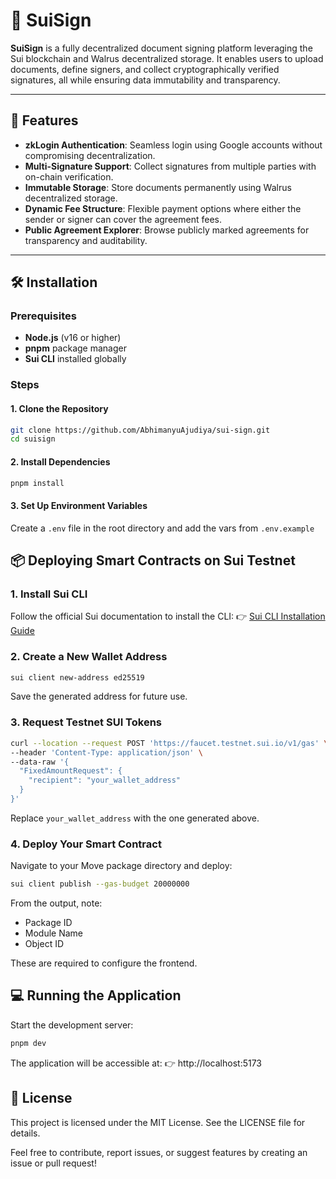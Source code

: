 # 📄 SuiSign

**SuiSign** is a fully decentralized document signing platform leveraging the Sui blockchain and Walrus decentralized storage. It enables users to upload documents, define signers, and collect cryptographically verified signatures, all while ensuring data immutability and transparency.

---

## 🚀 Features

- **zkLogin Authentication**: Seamless login using Google accounts without compromising decentralization.
- **Multi-Signature Support**: Collect signatures from multiple parties with on-chain verification.
- **Immutable Storage**: Store documents permanently using Walrus decentralized storage.
- **Dynamic Fee Structure**: Flexible payment options where either the sender or signer can cover the agreement fees.
- **Public Agreement Explorer**: Browse publicly marked agreements for transparency and auditability.

---

## 🛠️ Installation

### Prerequisites

- **Node.js** (v16 or higher)
- **pnpm** package manager
- **Sui CLI** installed globally

### Steps

#### 1. Clone the Repository

```bash
git clone https://github.com/AbhimanyuAjudiya/sui-sign.git
cd suisign
```

#### 2. Install Dependencies

```bash
pnpm install
```

#### 3. Set Up Environment Variables

Create a `.env` file in the root directory and add the vars from `.env.example`


## 📦 Deploying Smart Contracts on Sui Testnet

### 1. Install Sui CLI
Follow the official Sui documentation to install the CLI:
👉 [Sui CLI Installation Guide](https://docs.sui.io/build/install)

### 2. Create a New Wallet Address

```bash
sui client new-address ed25519
```

Save the generated address for future use.

### 3. Request Testnet SUI Tokens

```bash
curl --location --request POST 'https://faucet.testnet.sui.io/v1/gas' \
--header 'Content-Type: application/json' \
--data-raw '{
  "FixedAmountRequest": {
    "recipient": "your_wallet_address"
  }
}'
```

Replace `your_wallet_address` with the one generated above.

### 4. Deploy Your Smart Contract

Navigate to your Move package directory and deploy:

```bash
sui client publish --gas-budget 20000000
```

From the output, note:
- Package ID
- Module Name
- Object ID

These are required to configure the frontend.

## 💻 Running the Application

Start the development server:

```bash
pnpm dev
```

The application will be accessible at:
👉 http://localhost:5173

## 📄 License

This project is licensed under the MIT License.
See the LICENSE file for details.

Feel free to contribute, report issues, or suggest features by creating an issue or pull request!

